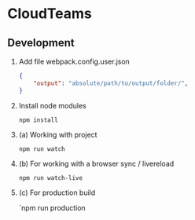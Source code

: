 # CloudTeams

## Development

1. Add file webpack.config.user.json

	```json
	{
		"output": "absolute/path/to/output/folder/",
	}
	```

2. Install node modules

	`npm install`

3. (a) Working with project 

	`npm run watch`

3. (b) For working with a browser sync / livereload

	`npm run watch-live`

3. (c) For production build

	`npm run production
